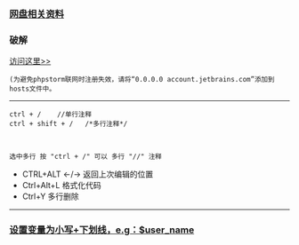 
### [网盘相关资料](https://pan.baidu.com/disk/home?#/all?vmode=list&path=%2F%E8%BD%AF%E4%BB%B6%26%26%E5%B7%A5%E5%85%B7%2F%E5%BC%80%E5%8F%91%E5%B7%A5%E5%85%B7%2Fphpstorm)

### 破解
[访问这里>>](http://idea.lanyus.com/)
```
(为避免phpstorm联网时注册失效，请将“0.0.0.0 account.jetbrains.com”添加到hosts文件中。
```

----

```
ctrl + /    //单行注释 
ctrl + shift + /   /*多行注释*/
 
 
 
选中多行 按 "ctrl + /" 可以 多行 "//" 注释
```

- CTRL+ALT ←/→ 返回上次编辑的位置
- Ctrl+Alt+L 格式化代码
- Ctrl+Y 多行删除
----
### [设置变量为小写+下划线，e.g：$user_name](http://pan.baidu.com/s/1dFxrfdZ)


